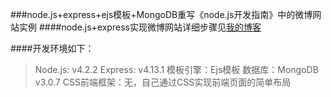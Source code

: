 ###node.js+express+ejs模板+MongoDB重写《node.js开发指南》中的微博网站实例
####node.js+express实现微博网站详细步骤见[我的博客](http://y.dobit.top/Detail/150.html)

####开发环境如下：
>Node.js: v4.2.2
>Express: v4.13.1
>模板引擎：Ejs模板
>数据库：MongoDB v3.0.7
>CSS前端框架：无，自己通过CSS实现前端页面的简单布局
